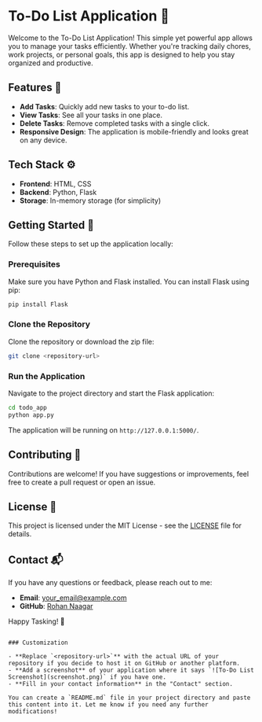 
# To-Do List Application 📝

Welcome to the To-Do List Application! This simple yet powerful app allows you to manage your tasks efficiently. Whether you're tracking daily chores, work projects, or personal goals, this app is designed to help you stay organized and productive.

## Features 🌟

- **Add Tasks**: Quickly add new tasks to your to-do list.
- **View Tasks**: See all your tasks in one place.
- **Delete Tasks**: Remove completed tasks with a single click.
- **Responsive Design**: The application is mobile-friendly and looks great on any device.

## Tech Stack ⚙️

- **Frontend**: HTML, CSS
- **Backend**: Python, Flask
- **Storage**: In-memory storage (for simplicity)

## Getting Started 🚀

Follow these steps to set up the application locally:

### Prerequisites

Make sure you have Python and Flask installed. You can install Flask using pip:

```bash
pip install Flask
```

### Clone the Repository

Clone the repository or download the zip file:

```bash
git clone <repository-url>
```

### Run the Application

Navigate to the project directory and start the Flask application:

```bash
cd todo_app
python app.py
```

The application will be running on `http://127.0.0.1:5000/`.



## Contributing 🤝

Contributions are welcome! If you have suggestions or improvements, feel free to create a pull request or open an issue.

## License 📄

This project is licensed under the MIT License - see the [LICENSE](LICENSE) file for details.

## Contact 📬

If you have any questions or feedback, please reach out to me:

- **Email**: your_email@example.com
- **GitHub**: [Rohan Naagar](https://github.com/chrohangurjar1)

Happy Tasking! 🎉
```

### Customization

- **Replace `<repository-url>`** with the actual URL of your repository if you decide to host it on GitHub or another platform.
- **Add a screenshot** of your application where it says `![To-Do List Screenshot](screenshot.png)` if you have one.
- **Fill in your contact information** in the "Contact" section.

You can create a `README.md` file in your project directory and paste this content into it. Let me know if you need any further modifications!
